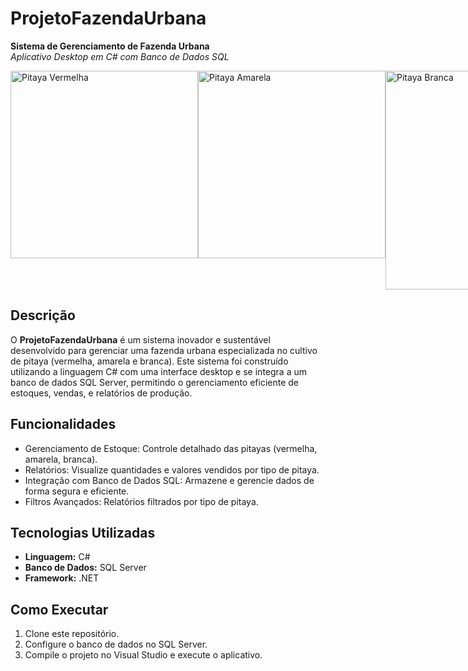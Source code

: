 # ProjetoFazendaUrbana

**Sistema de Gerenciamento de Fazenda Urbana**  
*Aplicativo Desktop em C# com Banco de Dados SQL*

<div style="display: flex; justify-content: space-around;">
  <img src="https://image.tuasaude.com/media/article/ew/ks/beneficios-da-pitaya_2077_l.jpg" alt="Pitaya Vermelha" width="300"/>
  <img src="https://www.mundoboaforma.com.br/wp-content/uploads/2022/08/pitayas-amarelas.jpg" alt="Pitaya Amarela" width="300"/>
  <img src="https://images.tcdn.com.br/img/img_prod/639333/10_mudas_pitaya_polpa_branca_embrapa_brs_lua_do_cerrado_arredondada_autopolinizavel_28_1_20200322175850.jpg" alt="Pitaya Branca" width="350"/>
</div>


## Descrição

O **ProjetoFazendaUrbana** é um sistema inovador e sustentável desenvolvido para gerenciar uma fazenda urbana especializada no cultivo de pitaya (vermelha, amarela e branca). Este sistema foi construído utilizando a linguagem C# com uma interface desktop e se integra a um banco de dados SQL Server, permitindo o gerenciamento eficiente de estoques, vendas, e relatórios de produção.

## Funcionalidades
- Gerenciamento de Estoque: Controle detalhado das pitayas (vermelha, amarela, branca).
- Relatórios: Visualize quantidades e valores vendidos por tipo de pitaya.
- Integração com Banco de Dados SQL: Armazene e gerencie dados de forma segura e eficiente.
- Filtros Avançados: Relatórios filtrados por tipo de pitaya.

## Tecnologias Utilizadas
- **Linguagem:** C#
- **Banco de Dados:** SQL Server
- **Framework:** .NET

## Como Executar
1. Clone este repositório.
2. Configure o banco de dados no SQL Server.
3. Compile o projeto no Visual Studio e execute o aplicativo.


